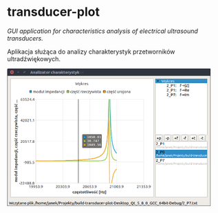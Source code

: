 # transducer-plot

_GUI application for characteristics analysis of electrical ultrasound transducers._

Aplikacja służąca do analizy charakterystyk przetworników ultradźwiękowych.

<img src="https://raw.githubusercontent.com/orlinskj/transducer-plot/master/doc/img/mainwindow-screenshot1.png" alt="main window screenshot" width="473" height="320" >